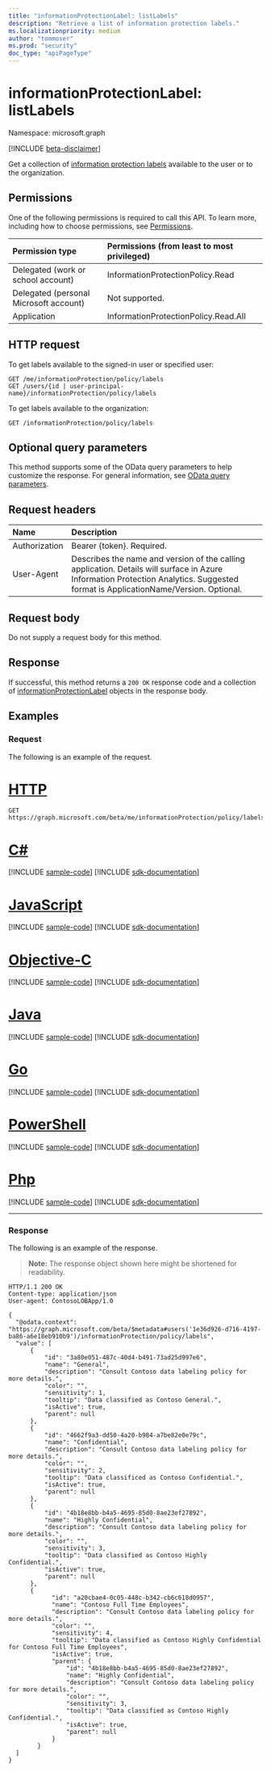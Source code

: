 ```yaml
---
title: "informationProtectionLabel: listLabels"
description: "Retrieve a list of information protection labels."
ms.localizationpriority: medium
author: "tommoser"
ms.prod: "security"
doc_type: "apiPageType"
---
```


# informationProtectionLabel: listLabels

Namespace: microsoft.graph

[!INCLUDE [beta-disclaimer](../../includes/beta-disclaimer.md)]

Get a collection of [information protection labels](../resources/informationprotectionlabel.md) available to the user or to the organization.

## Permissions

One of the following permissions is required to call this API. To learn more, including how to choose permissions, see [Permissions](/graph/permissions-reference).

| Permission type                        | Permissions (from least to most privileged) |
| :------------------------------------- | :------------------------------------------ |
| Delegated (work or school account)     | InformationProtectionPolicy.Read            |
| Delegated (personal Microsoft account) | Not supported.                              |
| Application                            | InformationProtectionPolicy.Read.All        |

## HTTP request

<!-- { "blockType": "ignored" } -->
To get labels available to the signed-in user or specified user:
```http
GET /me/informationProtection/policy/labels
GET /users/{id | user-principal-name}/informationProtection/policy/labels
```

To get labels available to the organization:
```http
GET /informationProtection/policy/labels
```

## Optional query parameters

This method supports some of the OData query parameters to help customize the response. For general information, see [OData query parameters](/graph/query-parameters).

## Request headers

| Name          | Description                                                                                                                                                                       |
| :------------ | :-------------------------------------------------------------------------------------------------------------------------------------------------------------------------------- |
| Authorization | Bearer {token}. Required.                                                                                                                                                         |
| User-Agent    | Describes the name and version of the calling application. Details will surface in Azure Information Protection Analytics. Suggested format is ApplicationName/Version. Optional. |

## Request body

Do not supply a request body for this method.

## Response

If successful, this method returns a `200 OK` response code and a collection of [informationProtectionLabel](../resources/informationprotectionlabel.md) objects in the response body.

## Examples

### Request

The following is an example of the request.

# [HTTP](#tab/http)
<!-- {
  "blockType": "request",
  "name": "get_labels"
}-->

```msgraph-interactive
GET https://graph.microsoft.com/beta/me/informationProtection/policy/labels
```
# [C#](#tab/csharp)
[!INCLUDE [sample-code](../includes/snippets/csharp/get-labels-csharp-snippets.md)]
[!INCLUDE [sdk-documentation](../includes/snippets/snippets-sdk-documentation-link.md)]

# [JavaScript](#tab/javascript)
[!INCLUDE [sample-code](../includes/snippets/javascript/get-labels-javascript-snippets.md)]
[!INCLUDE [sdk-documentation](../includes/snippets/snippets-sdk-documentation-link.md)]

# [Objective-C](#tab/objc)
[!INCLUDE [sample-code](../includes/snippets/objc/get-labels-objc-snippets.md)]
[!INCLUDE [sdk-documentation](../includes/snippets/snippets-sdk-documentation-link.md)]

# [Java](#tab/java)
[!INCLUDE [sample-code](../includes/snippets/java/get-labels-java-snippets.md)]
[!INCLUDE [sdk-documentation](../includes/snippets/snippets-sdk-documentation-link.md)]

# [Go](#tab/go)
[!INCLUDE [sample-code](../includes/snippets/go/get-labels-go-snippets.md)]
[!INCLUDE [sdk-documentation](../includes/snippets/snippets-sdk-documentation-link.md)]

# [PowerShell](#tab/powershell)
[!INCLUDE [sample-code](../includes/snippets/powershell/get-labels-powershell-snippets.md)]
[!INCLUDE [sdk-documentation](../includes/snippets/snippets-sdk-documentation-link.md)]

# [Php](#tab/php)
[!INCLUDE [sample-code](../includes/snippets/php/get-labels-php-snippets.md)]
[!INCLUDE [sdk-documentation](../includes/snippets/snippets-sdk-documentation-link.md)]

---


### Response

The following is an example of the response.

> **Note:** The response object shown here might be shortened for readability.

<!-- {
  "blockType": "response",
  "truncated": true,
  "@odata.type": "microsoft.graph.informationProtectionLabel",
  "isCollection": true
} -->

```http
HTTP/1.1 200 OK
Content-type: application/json
User-agent: ContosoLOBApp/1.0

{
  "@odata.context": "https://graph.microsoft.com/beta/$metadata#users('1e36d926-d716-4197-ba86-a6e18eb910b9')/informationProtection/policy/labels",
  "value": [
      {
          "id": "3a80e051-487c-40d4-b491-73ad25d997e6",
          "name": "General",
          "description": "Consult Contoso data labeling policy for more details.",
          "color": "",
          "sensitivity": 1,
          "tooltip": "Data classified as Contoso General.",
          "isActive": true,
          "parent": null
      },
      {
          "id": "4662f9a3-dd50-4a20-b984-a7be82e0e79c",
          "name": "Confidential",
          "description": "Consult Contoso data labeling policy for more details.",
          "color": "",
          "sensitivity": 2,
          "tooltip": "Data classificed as Contoso Confidential.",
          "isActive": true,
          "parent": null
      },
      {
          "id": "4b18e8bb-b4a5-4695-85d0-8ae23ef27892",
          "name": "Highly Confidential",
          "description": "Consult Contoso data labeling policy for more details.",
          "color": "",
          "sensitivity": 3,
          "tooltip": "Data classified as Contoso Highly Confidential.",
          "isActive": true,
          "parent": null
      },
      {
            "id": "a20cbae4-0c05-448c-b342-cb6c618d0957",
            "name": "Contoso Full Time Employees",
            "description": "Consult Contoso data labeling policy for more details.",
            "color": "",
            "sensitivity": 4,
            "tooltip": "Data classified as Contoso Highly Confidential for Contoso Full Time Employees",
            "isActive": true,
            "parent": {
                "id": "4b18e8bb-b4a5-4695-85d0-8ae23ef27892",
                "name": "Highly Confidential",
                "description": "Consult Contoso data labeling policy for more details.",
                "color": "",
                "sensitivity": 3,
                "tooltip": "Data classified as Contoso Highly Confidential.",
                "isActive": true,
                "parent": null
            }
        }
  ]
}
```

<!-- uuid: 16cd6b66-4b1a-43a1-adaf-3a886856ed98
2019-02-04 14:57:30 UTC -->
<!-- {
  "type": "#page.annotation",
  "description": "List labels",
  "keywords": "",
  "section": "documentation",
  "tocPath": ""
}-->


